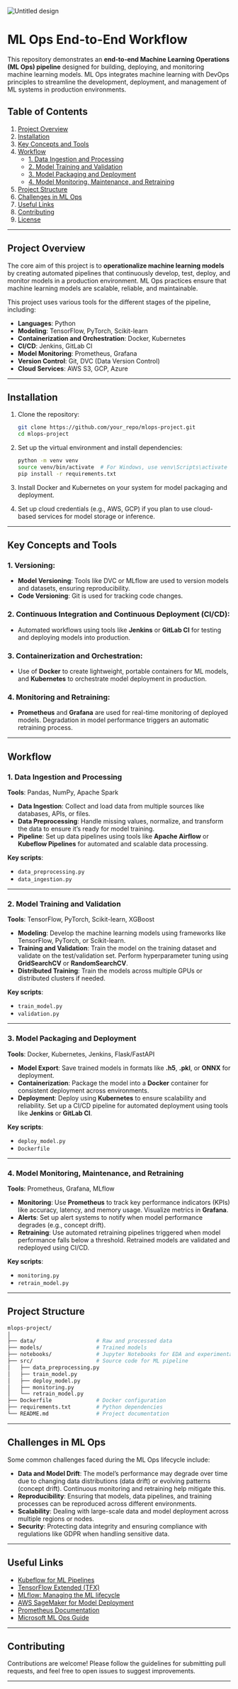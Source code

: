
![Untitled design](https://github.com/user-attachments/assets/8dd5953e-1121-4859-8567-28a2a97ffa8b)

# ML Ops End-to-End Workflow

This repository demonstrates an **end-to-end Machine Learning Operations (ML Ops) pipeline** designed for building, deploying, and monitoring machine learning models. ML Ops integrates machine learning with DevOps principles to streamline the development, deployment, and management of ML systems in production environments.

## Table of Contents

1. [Project Overview](#project-overview)
2. [Installation](#installation)
3. [Key Concepts and Tools](#key-concepts-and-tools)
4. [Workflow](#workflow)
   - [1. Data Ingestion and Processing](#1-data-ingestion-and-processing)
   - [2. Model Training and Validation](#2-model-training-and-validation)
   - [3. Model Packaging and Deployment](#3-model-packaging-and-deployment)
   - [4. Model Monitoring, Maintenance, and Retraining](#4-model-monitoring-maintenance-and-retraining)
5. [Project Structure](#project-structure)
6. [Challenges in ML Ops](#challenges-in-ml-ops)
7. [Useful Links](#useful-links)
8. [Contributing](#contributing)
9. [License](#license)

---

## Project Overview

The core aim of this project is to **operationalize machine learning models** by creating automated pipelines that continuously develop, test, deploy, and monitor models in a production environment. ML Ops practices ensure that machine learning models are scalable, reliable, and maintainable.

This project uses various tools for the different stages of the pipeline, including:

- **Languages**: Python
- **Modeling**: TensorFlow, PyTorch, Scikit-learn
- **Containerization and Orchestration**: Docker, Kubernetes
- **CI/CD**: Jenkins, GitLab CI
- **Model Monitoring**: Prometheus, Grafana
- **Version Control**: Git, DVC (Data Version Control)
- **Cloud Services**: AWS S3, GCP, Azure

---

## Installation

1. Clone the repository:

    ```bash
    git clone https://github.com/your_repo/mlops-project.git
    cd mlops-project
    ```

2. Set up the virtual environment and install dependencies:

    ```bash
    python -m venv venv
    source venv/bin/activate  # For Windows, use venv\Scripts\activate
    pip install -r requirements.txt
    ```

3. Install Docker and Kubernetes on your system for model packaging and deployment.

4. Set up cloud credentials (e.g., AWS, GCP) if you plan to use cloud-based services for model storage or inference.

---

## Key Concepts and Tools

### 1. **Versioning**:
   - **Model Versioning**: Tools like DVC or MLflow are used to version models and datasets, ensuring reproducibility.
   - **Code Versioning**: Git is used for tracking code changes.

### 2. **Continuous Integration and Continuous Deployment (CI/CD)**:
   - Automated workflows using tools like **Jenkins** or **GitLab CI** for testing and deploying models into production.

### 3. **Containerization and Orchestration**:
   - Use of **Docker** to create lightweight, portable containers for ML models, and **Kubernetes** to orchestrate model deployment in production.

### 4. **Monitoring and Retraining**:
   - **Prometheus** and **Grafana** are used for real-time monitoring of deployed models. Degradation in model performance triggers an automatic retraining process.

---

## Workflow

### 1. Data Ingestion and Processing

**Tools**: Pandas, NumPy, Apache Spark

- **Data Ingestion**: Collect and load data from multiple sources like databases, APIs, or files.
- **Data Preprocessing**: Handle missing values, normalize, and transform the data to ensure it’s ready for model training.
- **Pipeline**: Set up data pipelines using tools like **Apache Airflow** or **Kubeflow Pipelines** for automated and scalable data processing.

**Key scripts**: 
- `data_preprocessing.py`
- `data_ingestion.py`

---

### 2. Model Training and Validation

**Tools**: TensorFlow, PyTorch, Scikit-learn, XGBoost

- **Modeling**: Develop the machine learning models using frameworks like TensorFlow, PyTorch, or Scikit-learn.
- **Training and Validation**: Train the model on the training dataset and validate on the test/validation set. Perform hyperparameter tuning using **GridSearchCV** or **RandomSearchCV**.
- **Distributed Training**: Train the models across multiple GPUs or distributed clusters if needed.

**Key scripts**: 
- `train_model.py`
- `validation.py`

---

### 3. Model Packaging and Deployment

**Tools**: Docker, Kubernetes, Jenkins, Flask/FastAPI

- **Model Export**: Save trained models in formats like **.h5**, **.pkl**, or **ONNX** for deployment.
- **Containerization**: Package the model into a **Docker** container for consistent deployment across environments.
- **Deployment**: Deploy using **Kubernetes** to ensure scalability and reliability. Set up a CI/CD pipeline for automated deployment using tools like **Jenkins** or **GitLab CI**.

**Key scripts**: 
- `deploy_model.py`
- `Dockerfile`

---

### 4. Model Monitoring, Maintenance, and Retraining

**Tools**: Prometheus, Grafana, MLflow

- **Monitoring**: Use **Prometheus** to track key performance indicators (KPIs) like accuracy, latency, and memory usage. Visualize metrics in **Grafana**.
- **Alerts**: Set up alert systems to notify when model performance degrades (e.g., concept drift).
- **Retraining**: Use automated retraining pipelines triggered when model performance falls below a threshold. Retrained models are validated and redeployed using CI/CD.

**Key scripts**: 
- `monitoring.py`
- `retrain_model.py`

---

## Project Structure

```bash
mlops-project/
│
├── data/                   # Raw and processed data
├── models/                 # Trained models
├── notebooks/              # Jupyter Notebooks for EDA and experimentation
├── src/                    # Source code for ML pipeline
│   ├── data_preprocessing.py
│   ├── train_model.py
│   ├── deploy_model.py
│   ├── monitoring.py
│   └── retrain_model.py
├── Dockerfile              # Docker configuration
├── requirements.txt        # Python dependencies
└── README.md               # Project documentation
```

---

## Challenges in ML Ops

Some common challenges faced during the ML Ops lifecycle include:

- **Data and Model Drift**: The model’s performance may degrade over time due to changing data distributions (data drift) or evolving patterns (concept drift). Continuous monitoring and retraining help mitigate this.
- **Reproducibility**: Ensuring that models, data pipelines, and training processes can be reproduced across different environments.
- **Scalability**: Dealing with large-scale data and model deployment across multiple regions or nodes.
- **Security**: Protecting data integrity and ensuring compliance with regulations like GDPR when handling sensitive data.

---

## Useful Links

- [Kubeflow for ML Pipelines](https://www.kubeflow.org/)
- [TensorFlow Extended (TFX)](https://www.tensorflow.org/tfx)
- [MLflow: Managing the ML lifecycle](https://mlflow.org/)
- [AWS SageMaker for Model Deployment](https://aws.amazon.com/sagemaker/)
- [Prometheus Documentation](https://prometheus.io/docs/introduction/overview/)
- [Microsoft ML Ops Guide](https://docs.microsoft.com/en-us/azure/machine-learning/concept-model-management-and-deployment)

---

## Contributing

Contributions are welcome! Please follow the guidelines for submitting pull requests, and feel free to open issues to suggest improvements.

---
